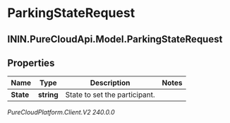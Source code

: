 # ParkingStateRequest

## ININ.PureCloudApi.Model.ParkingStateRequest

## Properties

|Name | Type | Description | Notes|
|------------ | ------------- | ------------- | -------------|
| **State** | **string** | State to set the participant. | |



_PureCloudPlatform.Client.V2 240.0.0_
